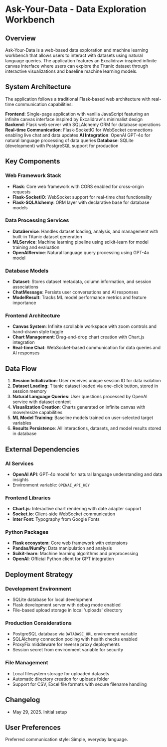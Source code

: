 # Ask-Your-Data - Data Exploration Workbench

## Overview

Ask-Your-Data is a web-based data exploration and machine learning workbench that allows users to interact with datasets using natural language queries. The application features an Excalidraw-inspired infinite canvas interface where users can explore the Titanic dataset through interactive visualizations and baseline machine learning models.

## System Architecture

The application follows a traditional Flask-based web architecture with real-time communication capabilities:

**Frontend**: Single-page application with vanilla JavaScript featuring an infinite canvas interface inspired by Excalidraw's minimalist design
**Backend**: Flask web server with SQLAlchemy ORM for database operations
**Real-time Communication**: Flask-SocketIO for WebSocket connections enabling live chat and data updates
**AI Integration**: OpenAI GPT-4o for natural language processing of data queries
**Database**: SQLite (development) with PostgreSQL support for production

## Key Components

### Web Framework Stack
- **Flask**: Core web framework with CORS enabled for cross-origin requests
- **Flask-SocketIO**: WebSocket support for real-time chat functionality
- **Flask-SQLAlchemy**: ORM layer with declarative base for database models

### Data Processing Services
- **DataService**: Handles dataset loading, analysis, and management with built-in Titanic dataset generation
- **MLService**: Machine learning pipeline using scikit-learn for model training and evaluation
- **OpenAIService**: Natural language query processing using GPT-4o model

### Database Models
- **Dataset**: Stores dataset metadata, column information, and session associations
- **ChatMessage**: Persists user conversations and AI responses
- **ModelResult**: Tracks ML model performance metrics and feature importance

### Frontend Architecture
- **Canvas System**: Infinite scrollable workspace with zoom controls and hand-drawn style toggle
- **Chart Management**: Drag-and-drop chart creation with Chart.js integration
- **Real-time Chat**: WebSocket-based communication for data queries and AI responses

## Data Flow

1. **Session Initialization**: User receives unique session ID for data isolation
2. **Dataset Loading**: Titanic dataset loaded via one-click button, stored in session memory
3. **Natural Language Queries**: User questions processed by OpenAI service with dataset context
4. **Visualization Creation**: Charts generated on infinite canvas with move/resize capabilities
5. **ML Model Training**: Baseline models trained on user-selected target variables
6. **Results Persistence**: All interactions, datasets, and model results stored in database

## External Dependencies

### AI Services
- **OpenAI API**: GPT-4o model for natural language understanding and data insights
- Environment variable: `OPENAI_API_KEY`

### Frontend Libraries
- **Chart.js**: Interactive chart rendering with date adapter support
- **Socket.io**: Client-side WebSocket communication
- **Inter Font**: Typography from Google Fonts

### Python Packages
- **Flask ecosystem**: Core web framework with extensions
- **Pandas/NumPy**: Data manipulation and analysis
- **Scikit-learn**: Machine learning algorithms and preprocessing
- **OpenAI**: Official Python client for GPT integration

## Deployment Strategy

### Development Environment
- SQLite database for local development
- Flask development server with debug mode enabled
- File-based upload storage in local 'uploads' directory

### Production Considerations
- PostgreSQL database via `DATABASE_URL` environment variable
- SQLAlchemy connection pooling with health checks enabled
- ProxyFix middleware for reverse proxy deployments
- Session secret from environment variable for security

### File Management
- Local filesystem storage for uploaded datasets
- Automatic directory creation for uploads folder
- Support for CSV, Excel file formats with secure filename handling

## Changelog
- May 29, 2025. Initial setup

## User Preferences

Preferred communication style: Simple, everyday language.